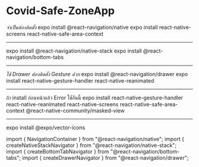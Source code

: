 # Covid-Safe-ZoneApp
*จำเป็นต้องติดตั้ง*
expo install @react-navigation/native
expo install react-native-screens react-native-safe-area-context

*****************************************************************************
expo install @react-navigation/native-stack
expo install @react-navigation/bottom-tabs

*****************************************************************************
*ใช้ Drawer ต้องติดตั้ง Gesture ด้วย*
expo install @react-navigation/drawer
expo install react-native-gesture-handler react-native-reanimated

*****************************************************************************
ถ้า install ก่อนหน้าแล้ว Error ใชัอันนี้
expo install react-native-gesture-handler react-native-reanimated react-native-screens react-native-safe-area-context @react-native-community/masked-view

*****************************************************************************
expo install @expo/vector-icons

import { NavigationContainer } from "@react-navigation/native";
import { createNativeStackNavigator } from "@react-navigation/native-stack";
import { createBottomTabNavigator } from "@react-navigation/bottom-tabs";
import { createDrawerNavigator } from "@react-navigation/drawer";
